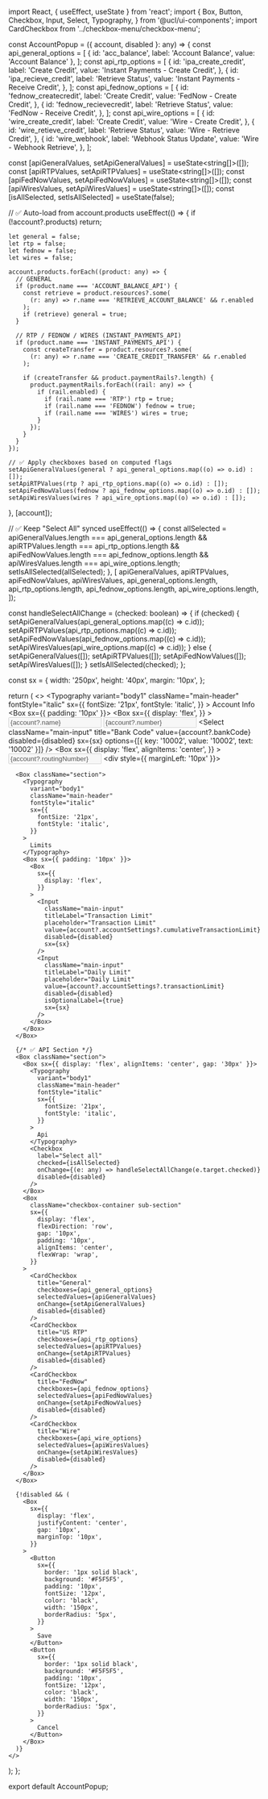 import React, { useEffect, useState } from 'react';
import {
  Box,
  Button,
  Checkbox,
  Input,
  Select,
  Typography,
} from '@ucl/ui-components';
import CardCheckbox from '../checkbox-menu/checkbox-menu';

const AccountPopup = ({ account, disabled }: any) => {
  const api_general_options = [
    { id: 'acc_balance', label: 'Account Balance', value: 'Account Balance' },
  ];
  const api_rtp_options = [
    {
      id: 'ipa_create_credit',
      label: 'Create Credit',
      value: 'Instant Payments - Create Credit',
    },
    {
      id: 'ipa_recieve_credit',
      label: 'Retrieve Status',
      value: 'Instant Payments - Receive Credit',
    },
  ];
  const api_fednow_options = [
    {
      id: 'fednow_createcredit',
      label: 'Create Credit',
      value: 'FedNow - Create Credit',
    },
    {
      id: 'fednow_recievecredit',
      label: 'Retrieve Status',
      value: 'FedNow - Receive Credit',
    },
  ];
  const api_wire_options = [
    {
      id: 'wire_create_credit',
      label: 'Create Credit',
      value: 'Wire - Create Credit',
    },
    {
      id: 'wire_retieve_credit',
      label: 'Retrieve Status',
      value: 'Wire - Retrieve Credit',
    },
    {
      id: 'wire_webhook',
      label: 'Webhook Status Update',
      value: 'Wire - Webhook Retrieve',
    },
  ];

  const [apiGeneralValues, setApiGeneralValues] = useState<string[]>([]);
  const [apiRTPValues, setApiRTPValues] = useState<string[]>([]);
  const [apiFedNowValues, setApiFedNowValues] = useState<string[]>([]);
  const [apiWiresValues, setApiWiresValues] = useState<string[]>([]);
  const [isAllSelected, setIsAllSelected] = useState(false);

  // ✅ Auto-load from account.products
  useEffect(() => {
    if (!account?.products) return;

    let general = false;
    let rtp = false;
    let fednow = false;
    let wires = false;

    account.products.forEach((product: any) => {
      // GENERAL
      if (product.name === 'ACCOUNT_BALANCE_API') {
        const retrieve = product.resources?.some(
          (r: any) => r.name === 'RETRIEVE_ACCOUNT_BALANCE' && r.enabled
        );
        if (retrieve) general = true;
      }

      // RTP / FEDNOW / WIRES (INSTANT_PAYMENTS_API)
      if (product.name === 'INSTANT_PAYMENTS_API') {
        const createTransfer = product.resources?.some(
          (r: any) => r.name === 'CREATE_CREDIT_TRANSFER' && r.enabled
        );

        if (createTransfer && product.paymentRails?.length) {
          product.paymentRails.forEach((rail: any) => {
            if (rail.enabled) {
              if (rail.name === 'RTP') rtp = true;
              if (rail.name === 'FEDNOW') fednow = true;
              if (rail.name === 'WIRES') wires = true;
            }
          });
        }
      }
    });

    // ✅ Apply checkboxes based on computed flags
    setApiGeneralValues(general ? api_general_options.map((o) => o.id) : []);
    setApiRTPValues(rtp ? api_rtp_options.map((o) => o.id) : []);
    setApiFedNowValues(fednow ? api_fednow_options.map((o) => o.id) : []);
    setApiWiresValues(wires ? api_wire_options.map((o) => o.id) : []);
  }, [account]);

  // ✅ Keep "Select All" synced
  useEffect(() => {
    const allSelected =
      apiGeneralValues.length === api_general_options.length &&
      apiRTPValues.length === api_rtp_options.length &&
      apiFedNowValues.length === api_fednow_options.length &&
      apiWiresValues.length === api_wire_options.length;
    setIsAllSelected(allSelected);
  }, [
    apiGeneralValues,
    apiRTPValues,
    apiFedNowValues,
    apiWiresValues,
    api_general_options.length,
    api_rtp_options.length,
    api_fednow_options.length,
    api_wire_options.length,
  ]);

  const handleSelectAllChange = (checked: boolean) => {
    if (checked) {
      setApiGeneralValues(api_general_options.map((c) => c.id));
      setApiRTPValues(api_rtp_options.map((c) => c.id));
      setApiFedNowValues(api_fednow_options.map((c) => c.id));
      setApiWiresValues(api_wire_options.map((c) => c.id));
    } else {
      setApiGeneralValues([]);
      setApiRTPValues([]);
      setApiFedNowValues([]);
      setApiWiresValues([]);
    }
    setIsAllSelected(checked);
  };

  const sx = {
    width: '250px',
    height: '40px',
    margin: '10px',
  };

  return (
    <>
      <Box className="section">
        <Typography
          variant="body1"
          className="main-header"
          fontStyle="italic"
          sx={{
            fontSize: '21px',
            fontStyle: 'italic',
          }}
        >
          Account Info
        </Typography>
        <Box sx={{ padding: '10px' }}>
          <Box
            sx={{
              display: 'flex',
            }}
          >
            <Input
              className="main-input"
              titleLabel="Account Name"
              value={account?.name}
              disabled={disabled}
              placeholder="Account Name"
              sx={sx}
            />
            <Input
              className="main-input"
              titleLabel="Account Number"
              placeholder="Account Number"
              value={account?.number}
              disabled={disabled}
              sx={sx}
            />
            <Select
              className="main-input"
              title="Bank Code"
              value={account?.bankCode}
              disabled={disabled}
              sx={sx}
              options={[{ key: '10002', value: '10002', text: '10002' }]}
            />
          </Box>
          <Box
            sx={{
              display: 'flex',
              alignItems: 'center',
            }}
          >
            <Input
              className="main-input"
              titleLabel="Routing Number"
              placeholder="Routing Number"
              value={account?.routingNumber}
              disabled={disabled}
              sx={sx}
            />
            <div style={{ marginLeft: '10px' }}></div>
            <Checkbox
              disabled={disabled}
              checked={account?.billingAccount}
              sx={sx}
              label="Billing Account"
            />
          </Box>
        </Box>
      </Box>

      <Box className="section">
        <Typography
          variant="body1"
          className="main-header"
          fontStyle="italic"
          sx={{
            fontSize: '21px',
            fontStyle: 'italic',
          }}
        >
          Limits
        </Typography>
        <Box sx={{ padding: '10px' }}>
          <Box
            sx={{
              display: 'flex',
            }}
          >
            <Input
              className="main-input"
              titleLabel="Transaction Limit"
              placeholder="Transaction Limit"
              value={account?.accountSettings?.cumulativeTransactionLimit}
              disabled={disabled}
              sx={sx}
            />
            <Input
              className="main-input"
              titleLabel="Daily Limit"
              placeholder="Daily Limit"
              value={account?.accountSettings?.transactionLimit}
              disabled={disabled}
              isOptionalLabel={true}
              sx={sx}
            />
          </Box>
        </Box>
      </Box>

      {/* ✅ API Section */}
      <Box className="section">
        <Box sx={{ display: 'flex', alignItems: 'center', gap: '30px' }}>
          <Typography
            variant="body1"
            className="main-header"
            fontStyle="italic"
            sx={{
              fontSize: '21px',
              fontStyle: 'italic',
            }}
          >
            Api
          </Typography>
          <Checkbox
            label="Select all"
            checked={isAllSelected}
            onChange={(e: any) => handleSelectAllChange(e.target.checked)}
            disabled={disabled}
          />
        </Box>
        <Box
          className="checkbox-container sub-section"
          sx={{
            display: 'flex',
            flexDirection: 'row',
            gap: '10px',
            padding: '10px',
            alignItems: 'center',
            flexWrap: 'wrap',
          }}
        >
          <CardCheckbox
            title="General"
            checkboxes={api_general_options}
            selectedValues={apiGeneralValues}
            onChange={setApiGeneralValues}
            disabled={disabled}
          />
          <CardCheckbox
            title="US RTP"
            checkboxes={api_rtp_options}
            selectedValues={apiRTPValues}
            onChange={setApiRTPValues}
            disabled={disabled}
          />
          <CardCheckbox
            title="FedNow"
            checkboxes={api_fednow_options}
            selectedValues={apiFedNowValues}
            onChange={setApiFedNowValues}
            disabled={disabled}
          />
          <CardCheckbox
            title="Wire"
            checkboxes={api_wire_options}
            selectedValues={apiWiresValues}
            onChange={setApiWiresValues}
            disabled={disabled}
          />
        </Box>
      </Box>

      {!disabled && (
        <Box
          sx={{
            display: 'flex',
            justifyContent: 'center',
            gap: '10px',
            marginTop: '10px',
          }}
        >
          <Button
            sx={{
              border: '1px solid black',
              background: '#F5F5F5',
              padding: '10px',
              fontSize: '12px',
              color: 'black',
              width: '150px',
              borderRadius: '5px',
            }}
          >
            Save
          </Button>
          <Button
            sx={{
              border: '1px solid black',
              background: '#F5F5F5',
              padding: '10px',
              fontSize: '12px',
              color: 'black',
              width: '150px',
              borderRadius: '5px',
            }}
          >
            Cancel
          </Button>
        </Box>
      )}
    </>
  );
};

export default AccountPopup;
